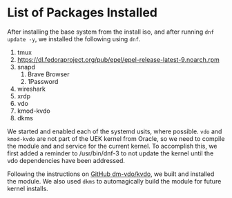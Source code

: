 # List of Packages Installed
After installing the base system from the install iso, and after running `dnf update -y`, we installed the following using `dnf`.

  1. tmux
  2. https://dl.fedoraproject.org/pub/epel/epel-release-latest-9.noarch.rpm
  3. snapd
     1. Brave Browser
     2. 1Password
  4. wireshark
  5. xrdp
  6. vdo
  7. kmod-kvdo
  8. dkms

We started and enabled each of the systemd usits, where possible.
`vdo` and `kmod-kvdo` are not part of the UEK kernel from Oracle, so we need to compile the module and and service for the current kernel.
To accomplish this, we first added a reminder to /usr/bin/dnf-3 to not update the kernel until the vdo dependencies have been addressed.

Following the instructions on [GitHub dm-vdo/kvdo](https://github.com/dm-vdo/kvdo#building), we built and installed the module.
We also used `dkms` to automagically build the module for future kernel installs.
